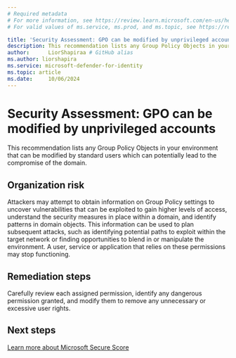 ```yaml
---
# Required metadata
# For more information, see https://review.learn.microsoft.com/en-us/help/platform/learn-editor-add-metadata?branch=main
# For valid values of ms.service, ms.prod, and ms.topic, see https://review.learn.microsoft.com/en-us/help/platform/metadata-taxonomies?branch=main

title: 'Security Assessment: GPO can be modified by unprivileged accounts '
description: This recommendation lists any Group Policy Objects in your environment that can be modified by standard users which can potentially lead to the compromise of the domain.
author:      LiorShapiraa # GitHub alias
ms.author: liorshapira
ms.service: microsoft-defender-for-identity
ms.topic: article
ms.date:     10/06/2024
---
```


# Security Assessment: GPO can be modified by unprivileged accounts

This recommendation lists any Group Policy Objects in your environment that can be modified by standard users which can potentially lead to the compromise of the domain.

## Organization risk

Attackers may attempt to obtain information on Group Policy settings to uncover vulnerabilities that can be exploited to gain higher levels of access, understand the security measures in place within a domain, and identify patterns in domain objects. This information can be used to plan subsequent attacks, such as identifying potential paths to exploit within the target network or finding opportunities to blend in or manipulate the environment. A user, service or application that relies on these permissions may stop functioning. 

## Remediation steps

Carefully review each assigned permission, identify any dangerous permission granted, and modify them to remove any unnecessary or excessive user rights. 

## Next steps

[Learn more about Microsoft Secure Score](/microsoft-365/security/defender/microsoft-secure-score)


